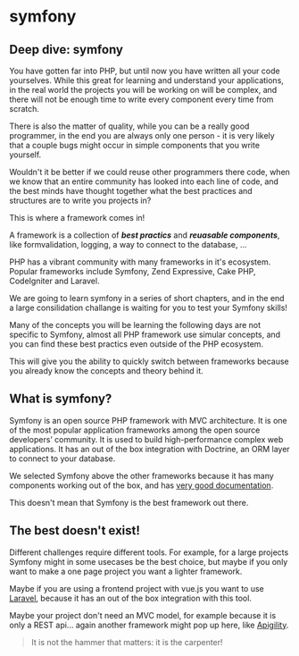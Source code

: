# symfony
## Deep dive: symfony
You have gotten far into PHP, but until now you have written all your code yourselves. While this great for learning and understand your applications, in the real world the projects you will be working on will be complex, and there will not be enough time to write every component every time from scratch.

There is also the matter of quality, while you can be a really good programmer, in the end you are always only one person - it is very likely that a couple bugs might occur in simple components that you write yourself.

Wouldn't it be better if we could reuse other programmers there code, when we know that an entire community has looked into each line of code, and the best minds have thought together what the best practices and structures are to write you projects in?

This is where a framework comes in!

A framework is a collection of ***best practics*** and ***reuasable components***, like formvalidation, logging, a way to connect to the database, ...

PHP has a vibrant community with many frameworks in it's ecosystem. Popular frameworks include Symfony, Zend Expressive, Cake PHP, CodeIgniter and Laravel.

We are going to learn symfony in a series of short chapters, and in the end a large consilidation challange is waiting for you to test your Symfony skills!

Many of the concepts you will be learning the following days are not specific to Symfony, almost all PHP framework use simular concepts, and you can find these best practics even outside of the PHP ecosystem. 

This will give you the ability to quickly switch between frameworks because you already know the concepts and theory behind it.

## What is symfony?
Symfony is an open source PHP framework with MVC architecture. It is one of the most popular application frameworks among the open source developers’ community. It is used to build high-performance complex web applications. It has an out of the box integration with Doctrine, an ORM layer to connect to your database.

We selected Symfony above the other frameworks because it has many components working out of the box, and has [very good documentation](https://symfony.com/doc/current/index.html).

This doesn't mean that Symfony is the best framework out there.

## The best doesn't exist!
Different challenges require different tools. For example, for a large projects Symfony might in some usecases be the best choice, but maybe if you only want to make a one page project you want a lighter framework.

Maybe if you are using a frontend project with vue.js you want to use [Laravel](https://laravel.com/), because it has an out of the box integration with this tool.
 
Maybe your project don't need an MVC model, for example because it is only a REST api... again another framework might pop up here, like [Apigility](https://apigility.org/).

> It is not the hammer that matters: it is the carpenter!
